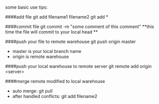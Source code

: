 some basic use tips:

####add file
git add filename1 filename2
git add *

####commit file
git commit -m "some comment of this comment"
**this time the file will commit to your local head **

####push your file to remote warehouse
git push origin master

* master is your local branch name
* origin is remote warehouse

####push your local warehouse to remote server
git remote add origin <server\>

####merge remote modified to local warehouse
* auto merge:   git pull
* after handled conflicts:  git add filename2






